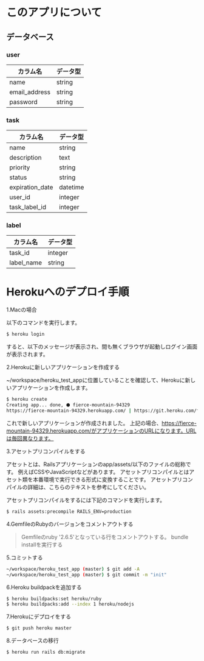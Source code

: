 # このアプリについて
## データベース

### user
| カラム名 | データ型  |
|  ----   | ---- |
|  name |  string  |
|  email_address  |  string  |
|  password | string |

### task
| カラム名 | データ型 |
| ---- | ---- |
|name | string |
|description | text |
|priority | string |
|status | string |
|expiration_date | datetime |
|user_id | integer |
|task_label_id | integer |

### label
| カラム名 | データ型 |
| ---- |  ----  |
| task_id | integer |
| label_name | string |

# Herokuへのデプロイ手順

1.Macの場合

以下のコマンドを実行します。
```sh
$ heroku login
```
すると、以下のメッセージが表示され、間も無くブラウザが起動しログイン画面が表示されます。

2.Herokuに新しいアプリケーションを作成する


~/workspace/heroku_test_appに位置していることを確認して、Herokuに新しいアプリケーションを作成します。

```sh
$ heroku create
Creating app... done, ⬢ fierce-mountain-94329
https://fierce-mountain-94329.herokuapp.com/ | https://git.heroku.com/fierce-mountain-94329.git

```

これで新しいアプリケーションが作成されました。
上記の場合、https://fierce-mountain-94329.herokuapp.com/がアプリケーションのURLになります。URLは毎回異なります。

3.アセットプリコンパイルをする


アセットとは、Railsアプリケーションのapp/assets/以下のファイルの総称です。
例えばCSSやJavaScriptなどがあります。
アセットプリコンパイルとはアセット類を本番環境で実行できる形式に変換することです。
アセットプリコンパイルの詳細は、こちらのテキストを参考にしてください。

アセットプリコンパイルをするには下記のコマンドを実行します。

```sh
$ rails assets:precompile RAILS_ENV=production

```

4.GemfileのRubyのバージョンをコメントアウトする
>Gemfileのruby '2.6.5'となっている行をコメントアウトする。
>bundle installを実行する

5.コミットする

```sh
~/workspace/heroku_test_app (master) $ git add -A
~/workspace/heroku_test_app (master) $ git commit -m "init"

```

6.Heroku buildpackを追加する

```sh
$ heroku buildpacks:set heroku/ruby
$ heroku buildpacks:add --index 1 heroku/nodejs
```

7.Herokuにデプロイをする
```sh
$ git push heroku master
```

8.データベースの移行

```sh
$ heroku run rails db:migrate

```